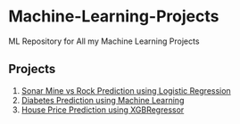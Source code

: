 # Machine-Learning-Projects

ML Repository for All my Machine Learning Projects

## Projects

1. [Sonar Mine vs Rock Prediction using Logistic Regression](Sonar%20Mine%20vs%20Rock%20Prediction)
2. [Diabetes Prediction using Machine Learning](Diabetes%20Prediction%20using%20Machine%20Learning)
3. [House Price Prediction using XGBRegressor](House%20Price%20Prediction%20using%20XGBRegressor)
